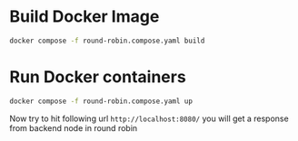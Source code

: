 # Build Docker Image

```sh
docker compose -f round-robin.compose.yaml build
```

# Run Docker containers

```sh
docker compose -f round-robin.compose.yaml up
```

Now try to hit following url
`http://localhost:8080/`
you will get a response from backend node in round robin
